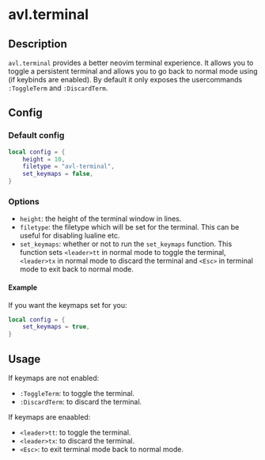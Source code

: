 # avl.terminal

## Description
`avl.terminal` provides a better neovim terminal experience. It allows you to toggle a persistent terminal and allows you to go back to normal mode using <Esc> (if keybinds are enabled). By default it only exposes the usercommands `:ToggleTerm` and `:DiscardTerm`.

## Config
### Default config
```lua
local config = {
	height = 10,
	filetype = "avl-terminal",
	set_keymaps = false,
}
```

### Options
- `height`: the height of the terminal window in lines.
- `filetype`: the filetype which will be set for the terminal. This can be useful for disabling lualine etc.
- `set_keymaps`: whether or not to run the `set_keymaps` function. This function sets `<leader>tt` in normal mode to toggle the terminal, `<leader>tx` in normal mode to discard the terminal and `<Esc>` in terminal mode to exit back to normal mode.

#### Example
If you want the keymaps set for you:
```lua
local config = {
	set_keymaps = true,
}
```

## Usage
If keymaps are not enabled:
- `:ToggleTerm`: to toggle the terminal.
- `:DiscardTerm`: to discard the terminal.

If keymaps are enaabled:
- `<leader>tt`: to toggle the terminal.
- `<leader>tx`: to discard the terminal.
- `<Esc>`: to exit terminal mode back to normal mode.
